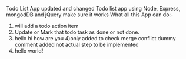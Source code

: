 Todo List App updated and changed
Todo list app using Node, Express, mongodDB and jQuery make sure it works
What all this App can do:-
1) will add a todo action item
2) Update or Mark that todo task as done or not done.
3) hello hi how are you
4)only added to check merge conflict dummy comment added not actual step to be implemented
5) hello world!